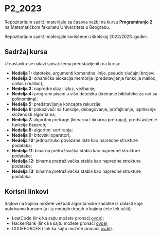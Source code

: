# P2_2023
Repozitorijum sadrži materijale sa časova vežbi na kursu **Programiranje 2** na Matematičkom fakultetu Univerziteta u Beogradu.

Repozitorijum sadrži materijale korišćene u školskoj 2022/2023. godini.

## Sadržaj kursa
U nastavku se nalazi spisak tema predstavljenih na kursu:
- **Nedelja 1:** datoteke, argumenti komandne linije, pseudo slučajni brojevi;
- **Nedelja 2:** dinamička alokacija memorije (predstavljenje funkcija malloc, calloc i realloc);
- **Nedelja 3:** napredni ulaz i izlaz, vežbanje;
- **Nedelja 4:** programi pisani u više datoteka (kreiranje biblioteke za rad sa polinomima);
- **Nedelja 5:** predstavljanje koncepta rekurzije;
- **Nedelja 6:** pokazivači na funkcije, debagovanje, profajliranje, ispitivanje složenosti algoritama;
- **Nedelja 7:** algoritmi pretrage (linearna i binarna pretraga), predstavljenje funkcije bsearch; 
- **Nedelja 8:** algoritmi sortiranja;
- **Nedelja 9:** bitovski operatori;
- **Nedelja 10:** jednostruko povezane liste kao napredne strukture podataka;
- **Nedelja 11:** binarna pretraživačka stabla kao napredne strukture podataka;
- **Nedelja 12:** binarna pretraživačka stabla kao napredne strukture podataka;
- **Nedelja 13:** binarna pretraživačka stabla kao napredne strukture podataka.

## Korisni linkovi

Sajtovi na kojima možete vežbati algoritamske zadatke iz oblasti koje pokrivamo kursom (a i iz mnogih drugih o kojima ćete tek učiti):

- LeetCode (link ka sajtu možete pronaći [ovde](https://leetcode.com/));
- HackerRank (link ka sajtu možete pronaći [ovde](https://www.hackerrank.com/));
- CODEFORCES (link ka sajtu možete pronaći [ovde](https://codeforces.com/)).
